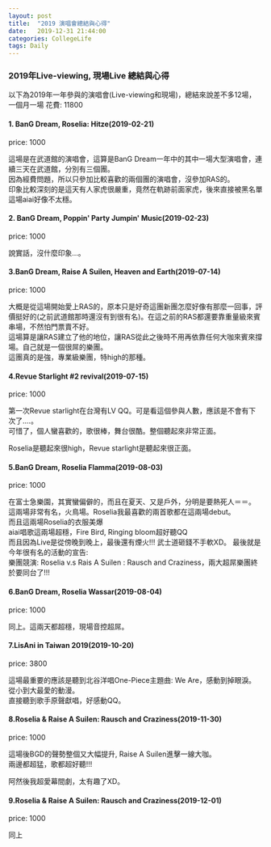 ```yaml
---
layout: post
title:  "2019 演唱會總結與心得"
date:   2019-12-31 21:44:00
categories: CollegeLife
tags: Daily
---
```


### 2019年Live-viewing, 現場Live 總結與心得

以下為2019年一年參與的演唱會(Live-viewing和現場)，總結來說差不多12場，一個月一場
花費: 11800

#### 1. BanG Dream, Roselia: Hitze(2019-02-21)

price: 1000

這場是在武道館的演唱會，這算是BanG Dream一年中的其中一場大型演唱會，連續三天在武道館，分別有三個團。<br />
因為經費問題，所以只參加比較喜歡的兩個團的演唱會，沒參加RAS的。<br />
印象比較深刻的是這天有人家虎很嚴重，竟然在軌跡前面家虎，後來直接被黑名單<br />
這場aiai好像不太穩。

#### 2. BanG Dream, Poppin' Party Jumpin' Music(2019-02-23)

price: 1000

說實話，沒什麼印象...。

#### 3.BanG Dream, Raise A Suilen, Heaven and Earth(2019-07-14)

price: 1000

大概是從這場開始愛上RAS的，原本只是好奇這團新團怎麼好像有那麼一回事，評價挺好的(之前武道館那時還沒有到很有名)。在這之前的RAS都還要靠重量級來賓串場，不然怕門票賣不好。<br />
這場算是讓RAS建立了他的地位，讓RAS從此之後時不用再依靠任何大咖來賓來撐場。自己就是一個很屌的樂團。<br />
這團真的是強，專業級樂團，特high的那種。


#### 4.Revue Starlight #2 revival(2019-07-15)

price: 1000

第一次Revue starlight在台灣有LV QQ。可是看這個參與人數，應該是不會有下次了....。<br />
可惜了，個人蠻喜歡的，歌很棒，舞台很酷。整個聽起來非常正面。<br />

Roselia是聽起來很high，Revue starlight是聽起來很正面。

#### 5.BanG Dream, Roselia Flamma(2019-08-03)

price: 1000

在富士急樂園，其實蠻偏僻的，而且在夏天、又是戶外，分明是要熱死人＝＝。
這兩場非常有名，火鳥場。Roselia我最喜歡的兩首歌都在這兩場debut。<br />
而且這兩場Roselia的衣服美爆<br />
aiai唱歌這兩場超穩，Fire Bird, Ringing bloom超好聽QQ<br />
而且因為Live是從傍晚到晚上，最後還有煙火!!! 武士道砸錢不手軟XD。
最後就是今年很有名的活動的宣告: <br />
樂團競演:
Roselia v.s Rais A Suilen : Rausch and Craziness，兩大超屌樂團終於要同台了!!!

#### 6.BanG Dream, Roselia Wassar(2019-08-04)

price: 1000

同上。這兩天都超穩，現場音控超屌。

#### 7.LisAni in Taiwan 2019(2019-10-20)

price: 3800

這場最重要的應該是聽到北谷洋唱One-Piece主題曲: We Are，感動到掉眼淚。從小到大最愛的動漫。<br />
直接聽到歌手原聲獻唱，好感動QQ。

#### 8.Roselia & Raise A Suilen: Rausch and Craziness(2019-11-30)

price: 1000

這場後BGD的聲勢整個又大幅提升, Raise A Suilen進擊一線大咖。<br />
兩邊都超猛，歌都超好聽!!!<br />

阿然後我超愛幕間劇，太有趣了XD。

#### 9.Roselia & Raise A Suilen: Rausch and Craziness(2019-12-01)

price: 1000

同上